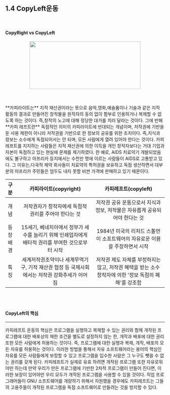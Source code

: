 ## 1.4 CopyLeft운동


<br>

#### CopyRight vs CopyLeft

<p align="center">
<img src="http://cfile4.uf.tistory.com/image/1833314F510D467E025199" width="350" height="150"></img>
</p>
<br>
<br>
**카피라이트는** 지적 재산권이라는 뜻으로 음악,영화,예술품이나 기술과 같은 지적 활동의 결과로 만들어진 창작물을 원작자의 동의 없이 함부로 인용하거나 복제할 수 없도록 하는 것이다. 즉,창작의 노고에 대해 정당한 대가를 치러 달라는 것이다. 그에 반해 **카피 레프트란** 독점적인 의미의 카피라이트에 반대되는 개념이며, 저작권에 기반을 둔 사용 제한이 아니라 저작권을 기반으로 한 정보의 공유를 위한 조치이다. 즉,지식과 정보는 소수에게 독점되어서는 안 되며, 모든 사람에게 열려 있어야 한다는 것이다. 카피레프트를 지지하는 사람들은 지적 재산권에 의한 이득을 개인 창작자보다는 거대 기업과 자본이 독점하고 있는 현실에 문제를 제기하였다. 한 예로, AIDS 치료약기 개발되었음에도 불구하고 아프리카 등지에서는 수천만 명에 이르는 사람들이 AIDS로 고통받고 있다. 그 이유는,다국적 제약 회사들이 치료약의 특허권을 보유하고 독점 생산하면서 대부분의 아프리카 주민들은 엄두도 내지 못할 비싼 가격에 판매하고 있기 때문이다.

<br>

| 구분  | 카피라이트(copyright) | 카피레프트(copyleft)    |
| :------------ | :-----------: | :-------------------: |
| 개념     | 저작권자가 창작자에세 독점적 권리를 주어야 한다는 것 | 저작권 공유 운동으로서 지식과 정보, 저작물은 자유롭게 공유되어야 한다는 것 |
| 등장배경    | 15세기, 베네치아에서 정부가 세수를 늘리기 위해 인쇄업자에게 배타적 권리를 부여한 것으로부터 시작  | 1984년 미국의 리처드 스톨먼이 소프트웨어의 자유로운 이용을 주장하면서 시작|
| 특징     | 세계저작권조약이나 세계무역기구, 기적 재산권 협정 등 국제사회에서는 저작권 강화추세가 이어짐  | 저작권 제도 자체를 부정하지는 않고, 저작권 혜택을 받는 소수 창작자에 의한 '정보 독점의 폐해'를 강조함 |

<br><br>
#### CopyLeft의 핵심
------------------
카피레프트 운동의 핵심은 프로그램을 실행하고 복제할 수 있는 권리와 함께 개작된 프로그램에 대한 배포상의 제한 조건을 별도로 설정하지 않는 한, 개작과 배포에 대한 권리 또한 모든 사람에게 허용하는 것이다. 즉, 프로그램에 대한 실행과 복제, 개작, 배포의 모든 자유를 허용하는 것이다. 이러한 방법을 통해서 자유 소프트웨어라는 용어의 핵심인 자유를 모든 사람들에게 보장할 수 있고 프로그램을 입수한 사람은 그 누구도 뺏을 수 없는 권리를 갖게 된다. 카피레프트가 실제로 유효 하려면 개작된 프로그램 또한 자유로워야만 하는데 만약 우리가 만든 프로그램에 기반한 2차적 프로그램이 만들어 진다면, 이러한 보장이 있어야만 우리 모두가 개작된 프로그램을 사용할 수 있을 것이다. 직업 프로그래머들이 GNU 소프트웨어를 개량하기 위해서 자원했을 경우에도 카피레프트는 그들의 고용주들이 개작된 프로그램을 독점 소프트웨어로 만들려는 것을 방지할 수 있다.
